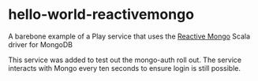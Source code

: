 # hello-world-reactivemongo

A barebone example of a Play service that uses the [Reactive Mongo](http://reactivemongo.org) Scala driver for MongoDB

This service was added to test out the mongo-auth roll out. The service interacts with Mongo every ten seconds to ensure login is still possible.
